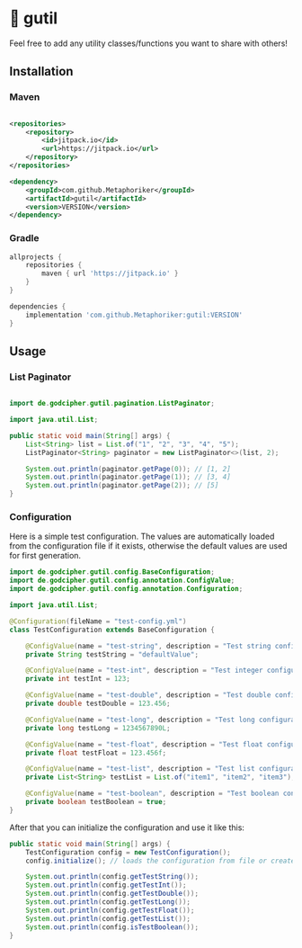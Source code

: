 # 🔧 gutil

Feel free to add any utility classes/functions you want to share with others!

## Installation

### Maven

```xml

<repositories>
    <repository>
        <id>jitpack.io</id>
        <url>https://jitpack.io</url>
    </repository>
</repositories>

<dependency>
    <groupId>com.github.Metaphoriker</groupId>
    <artifactId>gutil</artifactId>
    <version>VERSION</version>
</dependency>
```

### Gradle

```groovy
allprojects {
    repositories {
        maven { url 'https://jitpack.io' }
    }
}

dependencies {
    implementation 'com.github.Metaphoriker:gutil:VERSION'
}
```

## Usage

### List Paginator

```java

import de.godcipher.gutil.pagination.ListPaginator;

import java.util.List;

public static void main(String[] args) {
    List<String> list = List.of("1", "2", "3", "4", "5");
    ListPaginator<String> paginator = new ListPaginator<>(list, 2);

    System.out.println(paginator.getPage(0)); // [1, 2]
    System.out.println(paginator.getPage(1)); // [3, 4]
    System.out.println(paginator.getPage(2)); // [5]
}
```

### Configuration

Here is a simple test configuration. The values are automatically loaded from the configuration file if it exists,
otherwise the default values are used for first generation.

```java
import de.godcipher.gutil.config.BaseConfiguration;
import de.godcipher.gutil.config.annotation.ConfigValue;
import de.godcipher.gutil.config.annotation.Configuration;

import java.util.List;

@Configuration(fileName = "test-config.yml")
class TestConfiguration extends BaseConfiguration {

    @ConfigValue(name = "test-string", description = "Test string configuration")
    private String testString = "defaultValue";

    @ConfigValue(name = "test-int", description = "Test integer configuration")
    private int testInt = 123;

    @ConfigValue(name = "test-double", description = "Test double configuration")
    private double testDouble = 123.456;

    @ConfigValue(name = "test-long", description = "Test long configuration")
    private long testLong = 1234567890L;

    @ConfigValue(name = "test-float", description = "Test float configuration")
    private float testFloat = 123.456f;

    @ConfigValue(name = "test-list", description = "Test list configuration")
    private List<String> testList = List.of("item1", "item2", "item3");

    @ConfigValue(name = "test-boolean", description = "Test boolean configuration")
    private boolean testBoolean = true;
}
```

After that you can initialize the configuration and use it like this:

```java
public static void main(String[] args) {
    TestConfiguration config = new TestConfiguration();
    config.initialize(); // loads the configuration from file or creates a new one

    System.out.println(config.getTestString());
    System.out.println(config.getTestInt());
    System.out.println(config.getTestDouble());
    System.out.println(config.getTestLong());
    System.out.println(config.getTestFloat());
    System.out.println(config.getTestList());
    System.out.println(config.isTestBoolean());
}
```
